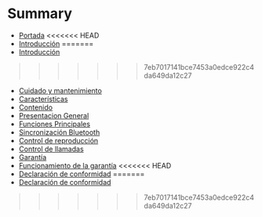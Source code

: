 # Summary

* [Portada](00-portada.md)
<<<<<<< HEAD
* [Introducción](01-introduccion.md)
=======
* [Introducción](01-introducciones.md)
>>>>>>> 7eb7017141bce7453a0edce922c4da649da12c27
* [Cuidado y mantenimiento](02-mantenimiendo.md)
* [Características](03-caracteristicas.md)
* [Contenido](04-contenido.md)
* [Presentacion General](05-presentacion_general.md)
* [Funciones Principales](06-funciones_principales.md)
* [Sincronización Bluetooth](07-sincronizacion_bluetooth.md)
* [Control de reproducción](08-control_reproduccion.md)
* [Control de llamadas](09-control_llamadas.md)
* [Garantía](10-garantia.md)
* [Funcionamiento de la garantía](11-funcionamiento_garantia.md)
<<<<<<< HEAD
* [Declaración de conformidad](12-declaracion_de_conformidad.md)
=======
* [Declaración de conformidad](12-declaracion_de_conformidad.md)

>>>>>>> 7eb7017141bce7453a0edce922c4da649da12c27
